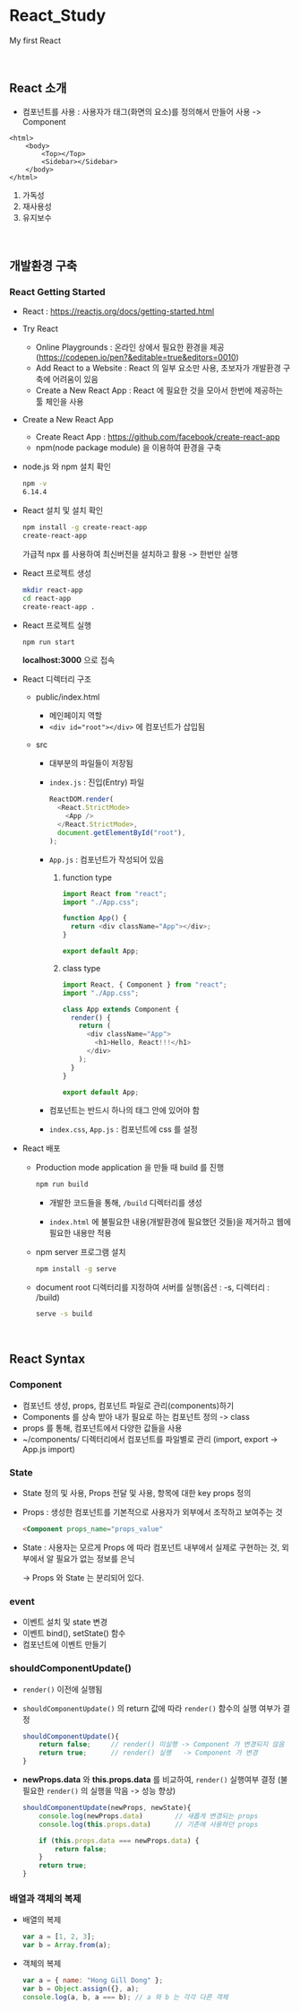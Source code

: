 # React_Study

My first React

<br>

## React 소개

- 컴포넌트를 사용 : 사용자가 태그(화면의 요소)를 정의해서 만들어 사용 -> Component

```
<html>
    <body>
        <Top></Top>
        <Sidebar></Sidebar>
    </body>
</html>
```

1. 가독성
2. 재사용성
3. 유지보수

<br>

## 개발환경 구축

### React Getting Started

- React : https://reactjs.org/docs/getting-started.html

- Try React

  - Online Playgrounds : 온라인 상에서 필요한 환경을 제공
    (https://codepen.io/pen?&editable=true&editors=0010)
  - Add React to a Website : React 의 일부 요소만 사용, 초보자가 개발환경 구축에 어려움이 있음
  - Create a New React App : React 에 필요한 것을 모아서 한번에 제공하는 툴 체인을 사용

- Create a New React App

  - Create React App
    : https://github.com/facebook/create-react-app
  - npm(node package module) 을 이용하여 환경을 구축

- node.js 와 npm 설치 확인

  ```sh
  npm -v
  6.14.4
  ```

* React 설치 및 설치 확인

  ```sh
  npm install -g create-react-app
  create-react-app
  ```

  가급적 npx 를 사용하여 최신버전을 설치하고 활용 -> 한번만 실행

* React 프로젝트 생성

  ```sh
  mkdir react-app
  cd react-app
  create-react-app .
  ```

* React 프로젝트 실행

  ```sh
  npm run start
  ```

  **localhost:3000** 으로 접속

* React 디렉터리 구조

  - public/index.html
    - 메인페이지 역할
    - `<div id="root"></div>` 에 컴포넌트가 삽입됨
  - src

    - 대부분의 파일들이 저장됨
    - `index.js` : 진입(Entry) 파일
      ```js
      ReactDOM.render(
        <React.StrictMode>
          <App />
        </React.StrictMode>,
        document.getElementById("root"),
      );
      ```
    - `App.js` : 컴포넌트가 작성되어 있음

      1. function type

         ```js
         import React from "react";
         import "./App.css";

         function App() {
           return <div className="App"></div>;
         }

         export default App;
         ```

      2. class type

         ```js
         import React, { Component } from "react";
         import "./App.css";

         class App extends Component {
           render() {
             return (
               <div className="App">
                 <h1>Hello, React!!!</h1>
               </div>
             );
           }
         }

         export default App;
         ```

    - 컴포넌트는 반드시 하나의 태그 안에 있어야 함
    - `index.css`, `App.js` : 컴포넌트에 css 를 설정

* React 배포

  - Production mode application 을 만들 때 build 를 진행

    ```sh
    npm run build
    ```

    - 개발한 코드들을 통해, `/build` 디렉터리를 생성

    - `index.html` 에 불필요한 내용(개발환경에 필요했던 것들)을 제거하고 웹에 필요한 내용만 적용

  - npm server 프로그램 설치

    ```sh
    npm install -g serve
    ```

  - document root 디렉터리를 지정하여 서버를 실행(옵션 : -s, 디렉터리 : /build)
    ```sh
    serve -s build
    ```

<br>

## React Syntax

### Component

- 컴포넌트 생성, props, 컴포넌트 파일로 관리(components)하기
- Components 를 상속 받아 내가 필요로 하는 컴포넌트 정의 -> class
- props 를 통해, 컴포넌트에서 다양한 값들을 사용
- ~/components/ 디렉터리에서 컴포넌트를 파일별로 관리
  (import, export -> App.js import)

### State

- State 정의 및 사용, Props 전달 및 사용, 항목에 대한 key props 정의
- Props : 생성한 컴포넌트를 기본적으로 사용자가 외부에서 조작하고 보여주는 것
  ```html
  <Component props_name="props_value"
  ```
- State : 사용자는 모르게 Props 에 따라 컴포넌트 내부에서 실제로 구현하는 것, 외부에서 알 필요가 없는 정보를 은닉

  -> Props 와 State 는 분리되어 있다.

### event

- 이벤트 설치 및 state 변경
- 이벤트 bind(), setState() 함수
- 컴포넌트에 이벤트 만들기

### shouldComponentUpdate()

- `render()` 이전에 실행됨
- `shouldComponentUpdate()` 의 return 값에 따라 `render()` 함수의 실행 여부가 결정

  ```javascript
  shouldComponentUpdate(){
      return false;     // render() 미실행 -> Component 가 변경되지 않음
      return true;      // render() 실행   -> Component 가 변경
  }
  ```

* **newProps.data** 와 **this.props.data** 를 비교하여, `render()` 실행여부 결정
  (불필요한 `render()` 의 실행을 막음 -> 성능 향상)

  ```javascript
  shouldComponentUpdate(newProps, newState){
      console.log(newProps.data)        // 새롭게 변경되는 props
      console.log(this.props.data)      // 기존에 사용하던 props

      if (this.props.data === newProps.data) {
          return false;
      }
      return true;
  }
  ```

### 배열과 객체의 복제

- 배열의 복제

  ```javascript
  var a = [1, 2, 3];
  var b = Array.from(a);
  ```

- 객체의 복제

  ```javascript
  var a = { name: "Hong Gill Dong" };
  var b = Object.assign({}, a);
  console.log(a, b, a === b); // a 와 b 는 각각 다른 객체
  ```
